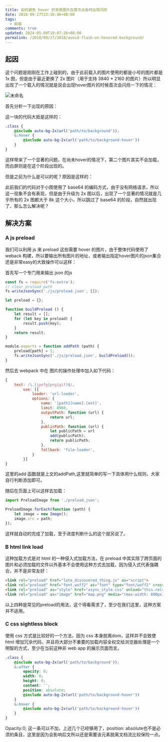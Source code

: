 ```yaml
---
title: 如何避免 hover 的背景图片在首次点击时出现闪烁
date: 2018-09-27T23:16:46+08:00
tags:
  - 前端
comments: true
updated: 2024-05-09T10:07:26+08:00
permalink: /2018/09/27/2018/avoid-flash-on-hovered-background/
---
```




## 起因



这个问题是刚刚在工作上碰到的，由于此前载入的图片使用的都是小号的图片都是 1x 图，但是由于最近更换了 2x 图片（用于支持 3840 * 2160 的图片）所以明显出现了一个载入的情况就是说会出现hover图片的时候首次会闪烁一下的情况：



<!--more-->



![未命名](https://cdn.iceprosurface.com/upload/md/2018-09-27-074735.gif)





首先分析一下出现的原因：



这一块的代码大抵是这样的：



```scss
.class {
    @include auto-bg-2x(url('path/to/background'));
    &:hover {
        @include auto-bg-2x(url('path/to/background-hover'))
    }
}
```



这样带来了一个显著的问题，在尚未hover的情况下，第二个图片其实不会加载，而白屏则是在这个阶段出现的。



但是之前为什么是可以的呢？原因是这样的：



此前我们的代码对于小图使用了 base64 的编码方式，由于没有网络请求，所以这一现象不会有表现，但是由于升级为 2x 图以后，出现了一个显著的情况就是几乎所有的 2x 图都大于 8k 这个大小，所以跳过了 base64 的阶段，自然就出现了，那么怎么解决呢？



## 解决方案



### A js preload



我们可以利用 js 来 preload 这些需要 hover 的图片，由于整体代码使用了weback 构建，所以要输出所有图片的地址，或者输出指定hover图片的json集合还是非常easy的大致操作可以这样：



首先写一个专门用来输出 json 的js

```js
const fs = require('fs-extra');
// clear proload path
fs.writeJsonSync('./js/preload.json', []);

let preload = {};

function buildPreload () {
    let result = [];
    for (let key in preload) {
        result.push(key);
    }
    return result;
} 

module.exports = function addPath (path) {
    preload[path] = 1;
    fs.writeJsonSync('./js/preload.json', buildPreload());
}

```

然后去 webpack 中在 图片的操作处理中加入如下代码：



```js
{
    test: /\.(jpe?g|png|gif)$/,
        use: [{
            loader: 'url-loader',
            options: {
                name: '[path][name].[ext]',
                limit: 8960,
                outputPath: function (url) {
                    return url;
                },
                publicPath: function (url) {
                    let publicPath = url
                    add(publicPath);
                    return publicPath;
                },
                fallback: 'file-loader',
            }
        }]
}
```

这里的add 函数就是上文的addPath,这里就简单的写一下具体用什么规则，大家自行判断添加即可。



随后在页面上可以这样去加载：



```js
import PreloadImage from './preload.json';

PreloadImage.forEach(function (path) {
    let image = new Image();
    image.src = path;
});
```



这样就自动的完成了加载，至于进度判断什么的这个就另说了。



### B html link load



这种加载方式是对 html 的一种侵入式加载方法，在 preload 中其实除了跨页面的图片和必须加载的文件以外基本不会使用这种方式去加载，因为侵入式代表强耦合，并不是非常友好：



```html
<link rel="preload" href="late_discovered_thing.js" as="script">
<link rel="preload" href="font.woff2" as="font" type="font/woff2" crossorigin>
<link rel="preload" as="style" href="async_style.css" onload="this.rel='stylesheet'">
<link rel="preload" as="image" href="map.png" media="(max-width: 600px)">
```



以上四种是常见的preload的用法，这个得看需求了，至少在我们这里，这种方案并不适用。



### C css sightless block



使用 css 方式是比较好的一个方法，因为 css 本身脱离dom，这样并不会致使html 增加冗余代码，并且将大部分不重要的加载内容全权交给浏览器处理是一个明智的方式，至少在当前这种非 web app 的展示页面而言。



```scss
.class {
    @include auto-bg-2x(url('path/to/background'));
    &:after {
        opacity: 0;
        width: 0;
        height: 0;
        content: '';
        position: absolute;
        @include auto-bg-2x(url('path/to/background-hover'))
    }
    &:hover {
        @include auto-bg-2x(url('path/to/background-hover'))
    }
}
```



Opacity:0; 这一条可以不加，上述几个已经够用了，position: absolute也不是必须的条目，这里是因为会影响后文所以还是需要该元素脱离文档流比较保险一点。

